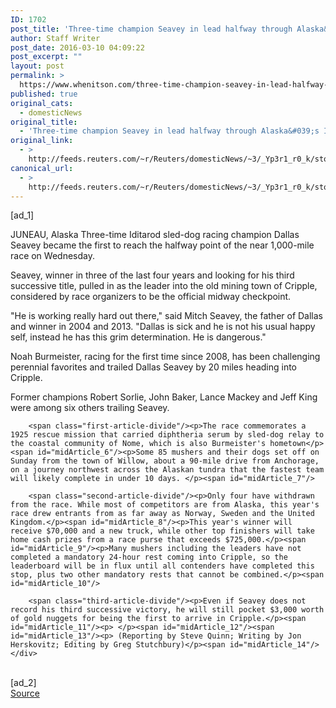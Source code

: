 ```yaml
---
ID: 1702
post_title: 'Three-time champion Seavey in lead halfway through Alaska&#039;s Iditarod'
author: Staff Writer
post_date: 2016-03-10 04:09:22
post_excerpt: ""
layout: post
permalink: >
  https://www.whenitson.com/three-time-champion-seavey-in-lead-halfway-through-alaskas-iditarod/
published: true
original_cats:
  - domesticNews
original_title:
  - 'Three-time champion Seavey in lead halfway through Alaska&#039;s Iditarod'
original_link:
  - >
    http://feeds.reuters.com/~r/Reuters/domesticNews/~3/_Yp3r1_r0_k/story01.htm
canonical_url:
  - >
    http://feeds.reuters.com/~r/Reuters/domesticNews/~3/_Yp3r1_r0_k/story01.htm
---
```

 [ad_1]
<br><div id="articleText">
<span id="midArticle_start"/>

<span id="midArticle_0"/><span class="focusParagraph" readability="5"><p><span class="articleLocation">JUNEAU, Alaska</span> Three-time Iditarod sled-dog racing champion Dallas Seavey became the first to reach the halfway point of the near 1,000-mile race on Wednesday.</p></span><span id="midArticle_1"/><p>Seavey, winner in three of the last four years and looking for his third successive title, pulled in as the leader into the old mining town of Cripple, considered by race organizers to be the official midway checkpoint. </p><span id="midArticle_2"/><p>"He is working really hard out there," said Mitch Seavey, the father of Dallas and winner in 2004 and 2013. "Dallas is sick and he is not his usual happy self, instead he has this grim determination. He is dangerous."</p><span id="midArticle_3"/><p>Noah Burmeister, racing for the first time since 2008, has been challenging perennial favorites and trailed Dallas Seavey by 20 miles heading into Cripple.</p><span id="midArticle_4"/><p>Former champions Robert Sorlie, John Baker, Lance Mackey and Jeff King were among six others trailing Seavey. </p><span id="midArticle_5"/>
        
        <span class="first-article-divide"/><p>The race commemorates a 1925 rescue mission that carried diphtheria serum by sled-dog relay to the coastal community of Nome, which is also Burmeister's hometown</p><span id="midArticle_6"/><p>Some 85 mushers and their dogs set off on Sunday from the town of Willow, about a 90-mile drive from Anchorage, on a journey northwest across the Alaskan tundra that the fastest team will likely complete in under 10 days. </p><span id="midArticle_7"/>
        
        <span class="second-article-divide"/><p>Only four have withdrawn from the race. While most of competitors are from Alaska, this year's race drew entrants from as far away as Norway, Sweden and the United Kingdom.</p><span id="midArticle_8"/><p>This year's winner will receive $70,000 and a new truck, while other top finishers will take home cash prizes from a race purse that exceeds $725,000.</p><span id="midArticle_9"/><p>Many mushers including the leaders have not completed a mandatory 24-hour rest coming into Cripple, so the leaderboard will be in flux until all contenders have completed this stop, plus two other mandatory rests that cannot be combined.</p><span id="midArticle_10"/>
        
        <span class="third-article-divide"/><p>Even if Seavey does not record his third successive victory, he will still pocket $3,000 worth of gold nuggets for being the first to arrive in Cripple.</p><span id="midArticle_11"/><p> </p><span id="midArticle_12"/><span id="midArticle_13"/><p> (Reporting by Steve Quinn; Writing by Jon Herskovitz; Editing by Greg Stutchbury)</p><span id="midArticle_14"/></div>
<br>[ad_2]
<br><a href="http://feeds.reuters.com/~r/Reuters/domesticNews/~3/_Yp3r1_r0_k/story01.htm">Source </a>